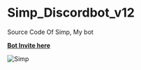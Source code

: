 # Simp_Discordbot_v12
Source Code Of Simp, My bot

[**Bot Invite here**](https://discord.com/oauth2/authorize?client_id=817653402724597811&permissions=67501121&scope=bot)


![Simp](https://user-images.githubusercontent.com/86276165/146508979-7f832d96-080a-4c50-a7c6-40c312889365.png)

